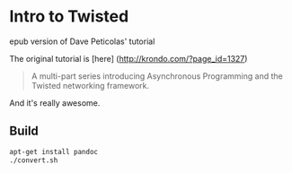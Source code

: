 Intro to Twisted
================
epub version of Dave Peticolas' tutorial

The original tutorial is [here] (http://krondo.com/?page_id=1327)

> A multi-part series introducing Asynchronous Programming and the Twisted
  networking framework.

And it's really awesome.

Build
-----

```bash
apt-get install pandoc
./convert.sh
```
